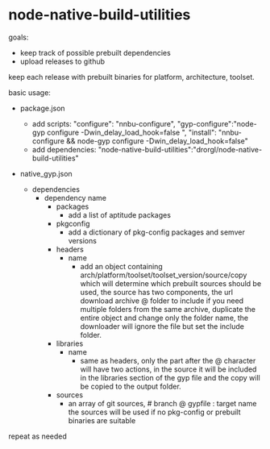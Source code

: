 # node-native-build-utilities

goals:
- keep track of possible prebuilt dependencies
- upload releases to github

keep each release with prebuilt binaries for platform, architecture, toolset.

basic usage:
- package.json
	- add scripts:
		"configure": "nnbu-configure",
		"gyp-configure":"node-gyp configure -Dwin_delay_load_hook=false ",
		"install": "nnbu-configure && node-gyp configure -Dwin_delay_load_hook=false"
	- add dependencies:
		"node-native-build-utilities":"drorgl/node-native-build-utilities"

- native_gyp.json
	- dependencies
		- dependency name
			- packages
				- add a list of aptitude packages
			- pkgconfig
				- add a dictionary of pkg-config packages and semver versions
			- headers
				- name
					- add an object containing arch/platform/toolset/toolset_version/source/copy
					which will determine which prebuilt sources should be used, the source has
					two components, the url download archive @ folder to include
					if you need multiple folders from the same archive, duplicate the entire object and change only the folder name, the downloader will ignore the file but set the include folder.
			- libraries
				- name
					- same as headers, only the part after the @ character will have two actions, in the source it will be included in the libraries section of the gyp file and the copy will be copied to the output folder.
			- sources
				- an array of git sources, # branch @ gypfile : target name
				the sources will be used if no pkg-config or prebuilt binaries are suitable

repeat as needed

					